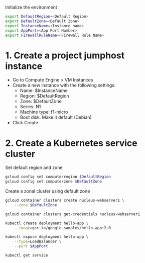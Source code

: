 Initialize the environment

```bash
export DefaultRegion=<Default Region>
export DefaultZone=<Default Zone>
export InstanceName=<Instance name>
export AppPort=<App Port Number>
export FirewallRuleName=<Firewall Rule Name>
```

# 1. Create a project jumphost instance

- Go to Compute Engine > VM Instances
- Create a new instance with the following settings:
  - Name: $InstanceName
  - Region: $DefaultRegion
  - Zone: $DefaultZone
  - Series: N1
  - Machine type: f1-micro
  - Boot disk: Make it default (Debian)
- Click Create

# 2. Create a Kubernetes service cluster

Set default region and zone

```bash
gcloud config set compute/region $DefaultRegion
gcloud config set compute/zone $DefaultZone
```

Create a zonal cluster using default zone
```bash
gcloud container clusters create nucleus-webserver1 \
    --zone $DefaultZone

gcloud container clusters get-credentials nucleus-webserver1

kubectl create deployment hello-app \
    --image=gcr.io/google-samples/hello-app:2.0

kubectl expose deployment hello-app \
    --type=LoadBalancer \
    --port $AppPort

kubectl get service
```

